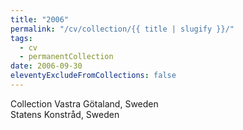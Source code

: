```yaml
---
title: "2006"
permalink: "/cv/collection/{{ title | slugify }}/"
tags:
  - cv
  - permanentCollection
date: 2006-09-30
eleventyExcludeFromCollections: false
---
```


Collection Vastra Götaland, Sweden<br/>
Statens Konstråd, Sweden 